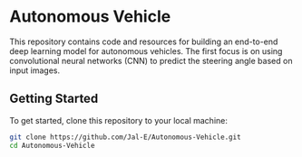# Autonomous Vehicle

This repository contains code and resources for building an end-to-end deep learning model for autonomous vehicles. The first focus is on using convolutional neural networks (CNN) to predict the steering angle based on input images.

## Getting Started

To get started, clone this repository to your local machine:

```bash
git clone https://github.com/Jal-E/Autonomous-Vehicle.git
cd Autonomous-Vehicle
